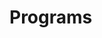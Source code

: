 # Programs




























































































































































































































